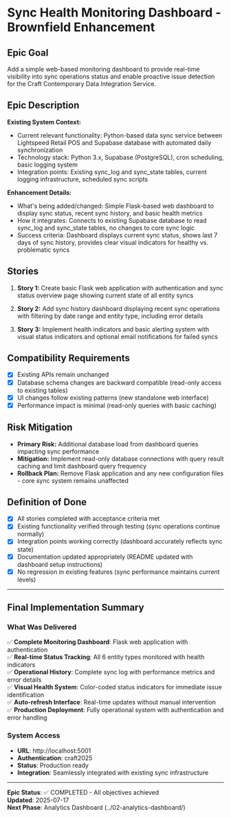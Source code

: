 # Sync Health Monitoring Dashboard - Brownfield Enhancement

## Epic Goal

Add a simple web-based monitoring dashboard to provide real-time visibility into sync operations status and enable proactive issue detection for the Craft Contemporary Data Integration Service.

## Epic Description

**Existing System Context:**

- Current relevant functionality: Python-based data sync service between Lightspeed Retail POS and Supabase database with automated daily synchronization
- Technology stack: Python 3.x, Supabase (PostgreSQL), cron scheduling, basic logging system
- Integration points: Existing sync_log and sync_state tables, current logging infrastructure, scheduled sync scripts

**Enhancement Details:**

- What's being added/changed: Simple Flask-based web dashboard to display sync status, recent sync history, and basic health metrics
- How it integrates: Connects to existing Supabase database to read sync_log and sync_state tables, no changes to core sync logic
- Success criteria: Dashboard displays current sync status, shows last 7 days of sync history, provides clear visual indicators for healthy vs. problematic syncs

## Stories

1. **Story 1:** Create basic Flask web application with authentication and sync status overview page showing current state of all entity syncs

2. **Story 2:** Add sync history dashboard displaying recent sync operations with filtering by date range and entity type, including error details

3. **Story 3:** Implement health indicators and basic alerting system with visual status indicators and optional email notifications for failed syncs

## Compatibility Requirements

- [x] Existing APIs remain unchanged
- [x] Database schema changes are backward compatible (read-only access to existing tables)
- [x] UI changes follow existing patterns (new standalone web interface)
- [x] Performance impact is minimal (read-only queries with basic caching)

## Risk Mitigation

- **Primary Risk:** Additional database load from dashboard queries impacting sync performance
- **Mitigation:** Implement read-only database connections with query result caching and limit dashboard query frequency
- **Rollback Plan:** Remove Flask application and any new configuration files - core sync system remains unaffected

## Definition of Done

- [x] All stories completed with acceptance criteria met
- [x] Existing functionality verified through testing (sync operations continue normally)
- [x] Integration points working correctly (dashboard accurately reflects sync state)
- [x] Documentation updated appropriately (README updated with dashboard setup instructions)
- [x] No regression in existing features (sync performance maintains current levels)

---

## Final Implementation Summary

### What Was Delivered
✅ **Complete Monitoring Dashboard**: Flask web application with authentication  
✅ **Real-time Status Tracking**: All 6 entity types monitored with health indicators  
✅ **Operational History**: Complete sync log with performance metrics and error details  
✅ **Visual Health System**: Color-coded status indicators for immediate issue identification  
✅ **Auto-refresh Interface**: Real-time updates without manual intervention  
✅ **Production Deployment**: Fully operational system with authentication and error handling  

### System Access
- **URL**: http://localhost:5001
- **Authentication**: craft2025
- **Status**: Production ready
- **Integration**: Seamlessly integrated with existing sync infrastructure

---
**Epic Status**: ✅ COMPLETED - All objectives achieved  
**Updated**: 2025-07-17  
**Next Phase**: Analytics Dashboard (../02-analytics-dashboard/)